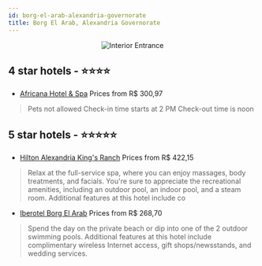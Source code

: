 ```yaml
---
id: borg-el-arab-alexandria-governorate
title: Borg El Arab, Alexandria Governorate
---
```


<center><img src="https://i.travelapi.com/hotels/11000000/10090000/10084300/10084280/bd7ee023_z.jpg" alt="Interior Entrance" /></center>


##  4 star hotels - ⭐️⭐️⭐️⭐️

-    [Africana Hotel & Spa](https://us.hurb.com/hotels/borg-el-arab/africana-hotel-spa-JNP-JP01629D?cmp=18055) Prices from R$ 300,97
   > Pets not allowed  Check-in time starts at 2 PM  Check-out time is noon

##  5 star hotels - ⭐️⭐️⭐️⭐️⭐️

-    [Hilton Alexandria King's Ranch](https://us.hurb.com/hotels/borg-el-arab/hilton-alexandria-king-s-ranch-JNP-JP905117?cmp=18055) Prices from R$ 422,15
   > Relax at the full-service spa, where you can enjoy massages, body treatments, and facials. You're sure to appreciate the recreational amenities, including an outdoor pool, an indoor pool, and a steam room. Additional features at this hotel include co
-    [Iberotel Borg El Arab](https://us.hurb.com/hotels/borg-el-arab/iberotel-borg-el-arab-JNP-JP058785?cmp=18055) Prices from R$ 268,70
   > Spend the day on the private beach or dip into one of the 2 outdoor swimming pools. Additional features at this hotel include complimentary wireless Internet access, gift shops/newsstands, and wedding services.
